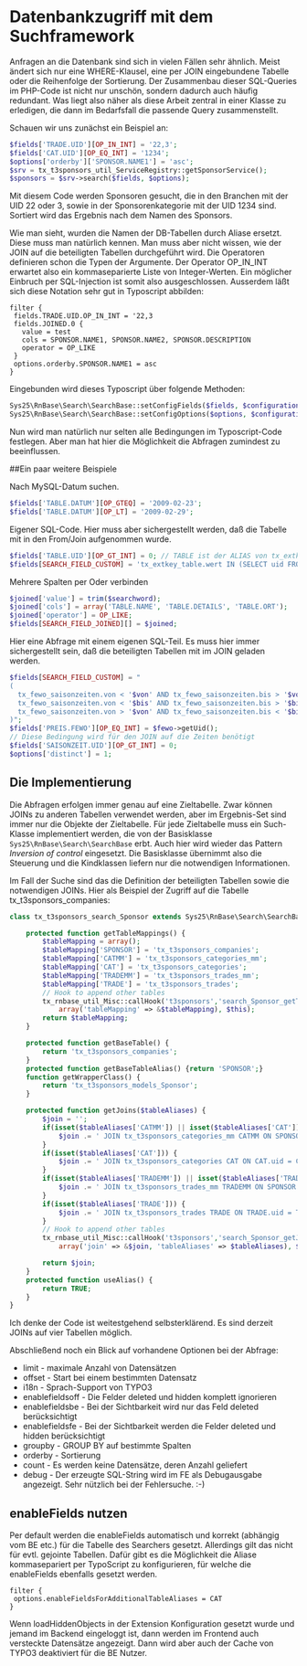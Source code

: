 # Datenbankzugriff mit dem Suchframework

Anfragen an die Datenbank sind sich in vielen Fällen sehr ähnlich. Meist ändert sich nur eine WHERE-Klausel, eine per JOIN eingebundene Tabelle oder die Reihenfolge der Sortierung. Der Zusammenbau dieser SQL-Queries im PHP-Code ist nicht nur unschön, sondern dadurch auch häufig redundant. Was liegt also näher als diese Arbeit zentral in einer Klasse zu erledigen, die dann im Bedarfsfall die passende Query zusammenstellt.

Schauen wir uns zunächst ein Beispiel an:
```php
$fields['TRADE.UID'][OP_IN_INT] = '22,3';
$fields['CAT.UID'][OP_EQ_INT] = '1234';
$options['orderby']['SPONSOR.NAME1'] = 'asc';
$srv = tx_t3sponsors_util_ServiceRegistry::getSponsorService();
$sponsors = $srv->search($fields, $options);
```

Mit diesem Code werden Sponsoren gesucht, die in den Branchen mit der UID 22 oder 3, sowie in der Sponsorenkategorie mit der UID 1234 sind. Sortiert wird das Ergebnis nach dem Namen des Sponsors.

Wie man sieht, wurden die Namen der DB-Tabellen durch Aliase ersetzt. Diese muss man natürlich kennen. Man muss aber nicht wissen, wie der JOIN auf die beteiligten Tabellen durchgeführt wird. Die Operatoren definieren schon die Typen der Argumente. Der Operator OP_IN_INT erwartet also ein kommaseparierte Liste von Integer-Werten. Ein möglicher Einbruch per SQL-Injection ist somit also ausgeschlossen. Ausserdem läßt sich diese Notation sehr gut in Typoscript abbilden:

```
filter {
 fields.TRADE.UID.OP_IN_INT = '22,3
 fields.JOINED.0 {
   value = test
   cols = SPONSOR.NAME1, SPONSOR.NAME2, SPONSOR.DESCRIPTION
   operator = OP_LIKE
 }
 options.orderby.SPONSOR.NAME1 = asc
}
```
Eingebunden wird dieses Typoscript über folgende Methoden:
```php
Sys25\RnBase\Search\SearchBase::setConfigFields($fields, $configurations, 'filter.fields.');
Sys25\RnBase\Search\SearchBase::setConfigOptions($options, $configurations, 'filter.options.');
```

Nun wird man natürlich nur selten alle Bedingungen im Typoscript-Code festlegen. Aber man hat hier die Möglichkeit die Abfragen zumindest zu beeinflussen.

##Ein paar weitere Beispiele

Nach MySQL-Datum suchen.
```php
$fields['TABLE.DATUM'][OP_GTEQ] = '2009-02-23';
$fields['TABLE.DATUM'][OP_LT] = '2009-02-29';
```
Eigener SQL-Code. Hier muss aber sichergestellt werden, daß die Tabelle mit in den From/Join aufgenommen wurde.
```php
$fields['TABLE.UID'][OP_GT_INT] = 0; // TABLE ist der ALIAS von tx_extkey_table
$fields[SEARCH_FIELD_CUSTOM] = 'tx_extkey_table.wert IN (SELECT uid FROM tx_extkey_table2 WHERE...)';
```
Mehrere Spalten per Oder verbinden
```php
$joined['value'] = trim($searchword);
$joined['cols'] = array('TABLE.NAME', 'TABLE.DETAILS', 'TABLE.ORT');
$joined['operator'] = OP_LIKE;
$fields[SEARCH_FIELD_JOINED][] = $joined;
```
Hier eine Abfrage mit einem eigenen SQL-Teil. Es muss hier immer sichergestellt sein, daß die beteiligten Tabellen mit im JOIN geladen werden.
```php
$fields[SEARCH_FIELD_CUSTOM] = "
(
  tx_fewo_saisonzeiten.von < '$von' AND tx_fewo_saisonzeiten.bis > '$von' OR
  tx_fewo_saisonzeiten.von < '$bis' AND tx_fewo_saisonzeiten.bis > '$bis' OR
  tx_fewo_saisonzeiten.von > '$von' AND tx_fewo_saisonzeiten.bis < '$bis'
)";
$fields['PREIS.FEWO'][OP_EQ_INT] = $fewo->getUid();
// Diese Bedingung wird für den JOIN auf die Zeiten benötigt
$fields['SAISONZEIT.UID'][OP_GT_INT] = 0;
$options['distinct'] = 1;
```

## Die Implementierung

Die Abfragen erfolgen immer genau auf eine Zieltabelle. Zwar können JOINs zu anderen Tabellen verwendet werden, aber im Ergebnis-Set sind immer nur die Objekte der Zieltabelle. Für jede Zieltabelle muss ein Such-Klasse implementiert werden, die von der Basisklasse `Sys25\RnBase\Search\SearchBase` erbt. Auch hier wird wieder das Pattern *Inversion of control* eingesetzt. Die Basisklasse übernimmt also die Steuerung und die Kindklassen liefern nur die notwendigen Informationen.

Im Fall der Suche sind das die Definition der beteiligten Tabellen sowie die notwendigen JOINs. Hier als Beispiel der Zugriff auf die Tabelle tx_t3sponsors_companies:

```php
class tx_t3sponsors_search_Sponsor extends Sys25\RnBase\Search\SearchBase {

    protected function getTableMappings() {
        $tableMapping = array();
        $tableMapping['SPONSOR'] = 'tx_t3sponsors_companies';
        $tableMapping['CATMM'] = 'tx_t3sponsors_categories_mm';
        $tableMapping['CAT'] = 'tx_t3sponsors_categories';
        $tableMapping['TRADEMM'] = 'tx_t3sponsors_trades_mm';
        $tableMapping['TRADE'] = 'tx_t3sponsors_trades';
        // Hook to append other tables
        tx_rnbase_util_Misc::callHook('t3sponsors','search_Sponsor_getTableMapping_hook',
            array('tableMapping' => &$tableMapping), $this);
        return $tableMapping;
    }

    protected function getBaseTable() {
        return 'tx_t3sponsors_companies';
    }
    protected function getBaseTableAlias() {return 'SPONSOR';}
    function getWrapperClass() {
        return 'tx_t3sponsors_models_Sponsor';
    }

    protected function getJoins($tableAliases) {
        $join = '';
        if(isset($tableAliases['CATMM']) || isset($tableAliases['CAT'])) {
            $join .= ' JOIN tx_t3sponsors_categories_mm CATMM ON SPONSOR.uid = CATMM.uid_foreign AND CATMM.tablenames = \'tx_t3sponsors_companies\'';
        }
        if(isset($tableAliases['CAT'])) {
            $join .= ' JOIN tx_t3sponsors_categories CAT ON CAT.uid = CATMM.uid_local';
        }
        if(isset($tableAliases['TRADEMM']) || isset($tableAliases['TRADE'])) {
            $join .= ' JOIN tx_t3sponsors_trades_mm TRADEMM ON SPONSOR.uid = TRADEMM.uid_foreign AND TRADEMM.tablenames = \'tx_t3sponsors_companies\'';
        }
        if(isset($tableAliases['TRADE'])) {
            $join .= ' JOIN tx_t3sponsors_trades TRADE ON TRADE.uid = TRADEMM.uid_local';
        }
        // Hook to append other tables
        tx_rnbase_util_Misc::callHook('t3sponsors','search_Sponsor_getJoins_hook',
            array('join' => &$join, 'tableAliases' => $tableAliases), $this);

        return $join;
    }
    protected function useAlias() {
        return TRUE;
    }
}
```

Ich denke der Code ist weitestgehend selbsterklärend. Es sind derzeit JOINs auf vier Tabellen möglich.

Abschließend noch ein Blick auf vorhandene Optionen bei der Abfrage:

* limit - maximale Anzahl von Datensätzen
* offset - Start bei einem bestimmten Datensatz
* i18n - Sprach-Support von TYPO3
* enablefieldsoff - Die Felder deleted und hidden komplett ignorieren
* enablefieldsbe - Bei der Sichtbarkeit wird nur das Feld deleted berücksichtigt
* enablefieldsfe - Bei der Sichtbarkeit werden die Felder deleted und hidden berücksichtigt
* groupby - GROUP BY auf bestimmte Spalten
* orderby - Sortierung
* count - Es werden keine Datensätze, deren Anzahl geliefert
* debug - Der erzeugte SQL-String wird im FE als Debugausgabe angezeigt. Sehr nützlich bei der Fehlersuche. :-)


## enableFields nutzen
Per default werden die enableFields automatisch und korrekt (abhängig vom BE etc.) für die Tabelle des Searchers gesetzt. Allerdings gilt das nicht für evtl. gejointe Tabellen. Dafür gibt es die Möglichkeit die Aliase kommasepariert per TypoScript zu konfigurieren, für welche die enableFields ebenfalls gesetzt werden.

```
filter {
 options.enableFieldsForAdditionalTableAliases = CAT
}
```
Wenn loadHiddenObjects in der Extension Konfiguration gesetzt wurde und jemand im Backend eingeloggt ist, dann werden
im Frontend auch versteckte Datensätze angezeigt. Dann wird aber auch der Cache von TYPO3 deaktiviert für die BE Nutzer.
